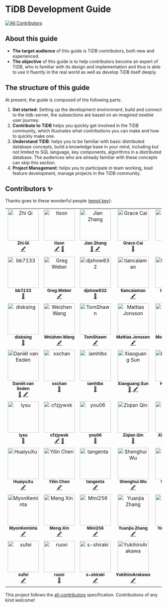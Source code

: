 # TiDB Development Guide

<!-- ALL-CONTRIBUTORS-BADGE:START - Do not remove or modify this section -->
[![All Contributors](https://img.shields.io/badge/all_contributors-39-orange.svg?style=flat-square)](#contributors-)
<!-- ALL-CONTRIBUTORS-BADGE:END -->

## About this guide

* **The target audience** of this guide is TiDB contributors, both new and experienced.
* **The objective** of this guide is to help contributors become an expert of TiDB, who is familiar with its design and implementation and thus is able to use it fluently in the real world as well as develop TiDB itself deeply.

## The structure of this guide

At present, the guide is composed of the following parts:

1. **Get started:** Setting up the development environment, build and connect to the tidb-server, the subsections are based on an imagined newbie user journey.
2. **Contribute to TiDB** helps you quickly get involved in the TiDB community, which illustrates what contributions you can make and how to quickly make one.
3. **Understand TiDB**: helps you to be familiar with basic distributed database concepts, build a knowledge base in your mind, including but not limited to SQL language, key components, algorithms in a distributed database. The audiences who are already familiar with these concepts can skip this section.
4. **Project Management**: helps you to participate in team working, lead feature development, manage projects in the TiDB community.

## Contributors ✨

Thanks goes to these wonderful people ([emoji key](https://allcontributors.org/docs/en/emoji-key)):

<!-- ALL-CONTRIBUTORS-LIST:START - Do not remove or modify this section -->
<!-- prettier-ignore-start -->
<!-- markdownlint-disable -->
<table>
  <tbody>
    <tr>
      <td align="center" valign="top" width="20%"><a href="https://github.com/LittleFall"><img src="https://avatars.githubusercontent.com/u/30543181?v=4?s=100" width="100px;" alt="Zhi Qi"/><br /><sub><b>Zhi Qi</b></sub></a><br /><a href="#content-LittleFall" title="Content">🖋</a></td>
      <td align="center" valign="top" width="20%"><a href="https://tisonkun.github.io/Miracle/"><img src="https://avatars.githubusercontent.com/u/18818196?v=4?s=100" width="100px;" alt="tison"/><br /><sub><b>tison</b></sub></a><br /><a href="#content-tisonkun" title="Content">🖋</a> <a href="https://github.com/pingcap/tidb-dev-guide/pulls?q=is%3Apr+reviewed-by%3Atisonkun" title="Reviewed Pull Requests">👀</a></td>
      <td align="center" valign="top" width="20%"><a href="http://zz-jason.github.io/"><img src="https://avatars.githubusercontent.com/u/5268763?v=4?s=100" width="100px;" alt="Jian Zhang"/><br /><sub><b>Jian Zhang</b></sub></a><br /><a href="https://github.com/pingcap/tidb-dev-guide/pulls?q=is%3Apr+reviewed-by%3Azz-jason" title="Reviewed Pull Requests">👀</a> <a href="#content-zz-jason" title="Content">🖋</a></td>
      <td align="center" valign="top" width="20%"><a href="https://github.com/qiancai"><img src="https://avatars.githubusercontent.com/u/79440533?v=4?s=100" width="100px;" alt="Grace Cai"/><br /><sub><b>Grace Cai</b></sub></a><br /><a href="https://github.com/pingcap/tidb-dev-guide/pulls?q=is%3Apr+reviewed-by%3Aqiancai" title="Reviewed Pull Requests">👀</a></td>
      <td align="center" valign="top" width="20%"><a href="https://ichn.xyz"><img src="https://avatars.githubusercontent.com/u/29735669?v=4?s=100" width="100px;" alt="虎"/><br /><sub><b>虎</b></sub></a><br /><a href="#content-ichn-hu" title="Content">🖋</a> <a href="https://github.com/pingcap/tidb-dev-guide/pulls?q=is%3Apr+reviewed-by%3Aichn-hu" title="Reviewed Pull Requests">👀</a></td>
    </tr>
    <tr>
      <td align="center" valign="top" width="20%"><a href="https://github.com/bb7133"><img src="https://avatars.githubusercontent.com/u/1174042?v=4?s=100" width="100px;" alt="bb7133"/><br /><sub><b>bb7133</b></sub></a><br /><a href="https://github.com/pingcap/tidb-dev-guide/pulls?q=is%3Apr+reviewed-by%3Abb7133" title="Reviewed Pull Requests">👀</a></td>
      <td align="center" valign="top" width="20%"><a href="https://www.linkedin.com/in/gregabramowitzweber"><img src="https://avatars.githubusercontent.com/u/1183?v=4?s=100" width="100px;" alt="Greg Weber"/><br /><sub><b>Greg Weber</b></sub></a><br /><a href="#content-gregwebs" title="Content">🖋</a></td>
      <td align="center" valign="top" width="20%"><a href="https://github.com/djshow832"><img src="https://avatars.githubusercontent.com/u/29590578?v=4?s=100" width="100px;" alt="djshow832"/><br /><sub><b>djshow832</b></sub></a><br /><a href="https://github.com/pingcap/tidb-dev-guide/pulls?q=is%3Apr+reviewed-by%3Adjshow832" title="Reviewed Pull Requests">👀</a></td>
      <td align="center" valign="top" width="20%"><a href="http://www.zenlife.tk"><img src="https://avatars.githubusercontent.com/u/1420062?v=4?s=100" width="100px;" alt="tiancaiamao"/><br /><sub><b>tiancaiamao</b></sub></a><br /><a href="#content-tiancaiamao" title="Content">🖋</a></td>
      <td align="center" valign="top" width="20%"><a href="https://github.com/tomdewan"><img src="https://avatars.githubusercontent.com/u/50153616?v=4?s=100" width="100px;" alt="tomdewan"/><br /><sub><b>tomdewan</b></sub></a><br /><a href="https://github.com/pingcap/tidb-dev-guide/pulls?q=is%3Apr+reviewed-by%3Atomdewan" title="Reviewed Pull Requests">👀</a></td>
    </tr>
    <tr>
      <td align="center" valign="top" width="20%"><a href="https://github.com/disksing"><img src="https://avatars.githubusercontent.com/u/12077877?v=4?s=100" width="100px;" alt="disksing"/><br /><sub><b>disksing</b></sub></a><br /><a href="https://github.com/pingcap/tidb-dev-guide/pulls?q=is%3Apr+reviewed-by%3Adisksing" title="Reviewed Pull Requests">👀</a></td>
      <td align="center" valign="top" width="20%"><a href="https://www.hawkingrei.com/blog/"><img src="https://avatars.githubusercontent.com/u/3427324?v=4?s=100" width="100px;" alt="Weizhen Wang"/><br /><sub><b>Weizhen Wang</b></sub></a><br /><a href="#content-hawkingrei" title="Content">🖋</a></td>
      <td align="center" valign="top" width="20%"><a href="https://github.com/TomShawn"><img src="https://avatars.githubusercontent.com/u/41534398?v=4?s=100" width="100px;" alt="TomShawn"/><br /><sub><b>TomShawn</b></sub></a><br /><a href="#content-TomShawn" title="Content">🖋</a></td>
      <td align="center" valign="top" width="20%"><a href="https://github.com/mjonss"><img src="https://avatars.githubusercontent.com/u/5520054?v=4?s=100" width="100px;" alt="Mattias Jonsson"/><br /><sub><b>Mattias Jonsson</b></sub></a><br /><a href="#content-mjonss" title="Content">🖋</a></td>
      <td align="center" valign="top" width="20%"><a href="http://www.tocker.ca/"><img src="https://avatars.githubusercontent.com/u/57982?v=4?s=100" width="100px;" alt="Morgan Tocker"/><br /><sub><b>Morgan Tocker</b></sub></a><br /><a href="#content-morgo" title="Content">🖋</a> <a href="https://github.com/pingcap/tidb-dev-guide/pulls?q=is%3Apr+reviewed-by%3Amorgo" title="Reviewed Pull Requests">👀</a></td>
    </tr>
    <tr>
      <td align="center" valign="top" width="20%"><a href="http://databaseblog.myname.nl"><img src="https://avatars.githubusercontent.com/u/1272980?v=4?s=100" width="100px;" alt="Daniël van Eeden"/><br /><sub><b>Daniël van Eeden</b></sub></a><br /><a href="https://github.com/pingcap/tidb-dev-guide/pulls?q=is%3Apr+reviewed-by%3Adveeden" title="Reviewed Pull Requests">👀</a> <a href="#content-dveeden" title="Content">🖋</a></td>
      <td align="center" valign="top" width="20%"><a href="https://xxchan.github.io"><img src="https://avatars.githubusercontent.com/u/37948597?v=4?s=100" width="100px;" alt="xxchan"/><br /><sub><b>xxchan</b></sub></a><br /><a href="https://github.com/pingcap/tidb-dev-guide/pulls?q=is%3Apr+reviewed-by%3Axxchan" title="Reviewed Pull Requests">👀</a></td>
      <td align="center" valign="top" width="20%"><a href="https://www.iamhlbx.xyz"><img src="https://avatars.githubusercontent.com/u/50866227?v=4?s=100" width="100px;" alt="iamhlbx"/><br /><sub><b>iamhlbx</b></sub></a><br /><a href="https://github.com/pingcap/tidb-dev-guide/pulls?q=is%3Apr+reviewed-by%3AHuGanghui" title="Reviewed Pull Requests">👀</a></td>
      <td align="center" valign="top" width="20%"><a href="https://github.com/sunxiaoguang"><img src="https://avatars.githubusercontent.com/u/3982329?v=4?s=100" width="100px;" alt="Xiaoguang Sun"/><br /><sub><b>Xiaoguang Sun</b></sub></a><br /><a href="https://github.com/pingcap/tidb-dev-guide/pulls?q=is%3Apr+reviewed-by%3Asunxiaoguang" title="Reviewed Pull Requests">👀</a> <a href="#content-sunxiaoguang" title="Content">🖋</a></td>
      <td align="center" valign="top" width="20%"><a href="https://github.com/eurekaka"><img src="https://avatars.githubusercontent.com/u/6261973?v=4?s=100" width="100px;" alt="Kenan Yao"/><br /><sub><b>Kenan Yao</b></sub></a><br /><a href="#content-eurekaka" title="Content">🖋</a></td>
    </tr>
    <tr>
      <td align="center" valign="top" width="20%"><a href="https://about.me/li.su"><img src="https://avatars.githubusercontent.com/u/528332?v=4?s=100" width="100px;" alt="lysu"/><br /><sub><b>lysu</b></sub></a><br /><a href="https://github.com/pingcap/tidb-dev-guide/pulls?q=is%3Apr+reviewed-by%3Alysu" title="Reviewed Pull Requests">👀</a></td>
      <td align="center" valign="top" width="20%"><a href="https://github.com/cfzjywxk"><img src="https://avatars.githubusercontent.com/u/3692139?v=4?s=100" width="100px;" alt="cfzjywxk"/><br /><sub><b>cfzjywxk</b></sub></a><br /><a href="#content-cfzjywxk" title="Content">🖋</a> <a href="https://github.com/pingcap/tidb-dev-guide/pulls?q=is%3Apr+reviewed-by%3Acfzjywxk" title="Reviewed Pull Requests">👀</a></td>
      <td align="center" valign="top" width="20%"><a href="https://blog.tongmu.me"><img src="https://avatars.githubusercontent.com/u/9587680?v=4?s=100" width="100px;" alt="you06"/><br /><sub><b>you06</b></sub></a><br /><a href="https://github.com/pingcap/tidb-dev-guide/pulls?q=is%3Apr+reviewed-by%3Ayou06" title="Reviewed Pull Requests">👀</a></td>
      <td align="center" valign="top" width="20%"><a href="https://github.com/ekexium"><img src="https://avatars.githubusercontent.com/u/31720476?v=4?s=100" width="100px;" alt="Ziqian Qin"/><br /><sub><b>Ziqian Qin</b></sub></a><br /><a href="https://github.com/pingcap/tidb-dev-guide/pulls?q=is%3Apr+reviewed-by%3Aekexium" title="Reviewed Pull Requests">👀</a></td>
      <td align="center" valign="top" width="20%"><a href="https://github.com/zhangyangyu"><img src="https://avatars.githubusercontent.com/u/3690895?v=4?s=100" width="100px;" alt="Xiang Zhang"/><br /><sub><b>Xiang Zhang</b></sub></a><br /><a href="#content-zhangyangyu" title="Content">🖋</a></td>
    </tr>
    <tr>
      <td align="center" valign="top" width="20%"><a href="https://github.com/XuHuaiyu"><img src="https://avatars.githubusercontent.com/u/9039012?v=4?s=100" width="100px;" alt="HuaiyuXu"/><br /><sub><b>HuaiyuXu</b></sub></a><br /><a href="#content-XuHuaiyu" title="Content">🖋</a></td>
      <td align="center" valign="top" width="20%"><a href="https://sticnarf.me"><img src="https://avatars.githubusercontent.com/u/17217495?v=4?s=100" width="100px;" alt="Yilin Chen"/><br /><sub><b>Yilin Chen</b></sub></a><br /><a href="#content-sticnarf" title="Content">🖋</a></td>
      <td align="center" valign="top" width="20%"><a href="https://github.com/tangenta"><img src="https://avatars.githubusercontent.com/u/24713065?v=4?s=100" width="100px;" alt="tangenta"/><br /><sub><b>tangenta</b></sub></a><br /><a href="#content-tangenta" title="Content">🖋</a></td>
      <td align="center" valign="top" width="20%"><a href="https://github.com/wshwsh12"><img src="https://avatars.githubusercontent.com/u/14054293?v=4?s=100" width="100px;" alt="Shenghui Wu"/><br /><sub><b>Shenghui Wu</b></sub></a><br /><a href="#content-wshwsh12" title="Content">🖋</a></td>
      <td align="center" valign="top" width="20%"><a href="https://github.com/winoros"><img src="https://avatars.githubusercontent.com/u/7846227?v=4?s=100" width="100px;" alt="Yiding Cui"/><br /><sub><b>Yiding Cui</b></sub></a><br /><a href="#content-winoros" title="Content">🖋</a></td>
    </tr>
    <tr>
      <td align="center" valign="top" width="20%"><a href="https://github.com/MyonKeminta"><img src="https://avatars.githubusercontent.com/u/9948422?v=4?s=100" width="100px;" alt="MyonKeminta"/><br /><sub><b>MyonKeminta</b></sub></a><br /><a href="#content-MyonKeminta" title="Content">🖋</a></td>
      <td align="center" valign="top" width="20%"><a href="https://github.com/mengxin9014"><img src="https://avatars.githubusercontent.com/u/22741979?v=4?s=100" width="100px;" alt="Meng Xin"/><br /><sub><b>Meng Xin</b></sub></a><br /><a href="#content-mengxin9014" title="Content">🖋</a></td>
      <td align="center" valign="top" width="20%"><a href="https://github.com/Mini256"><img src="https://avatars.githubusercontent.com/u/5086433?v=4?s=100" width="100px;" alt="Mini256"/><br /><sub><b>Mini256</b></sub></a><br /><a href="#content-Mini256" title="Content">🖋</a></td>
      <td align="center" valign="top" width="20%"><a href="https://github.com/qw4990"><img src="https://avatars.githubusercontent.com/u/7499936?v=4?s=100" width="100px;" alt="Yuanjia Zhang"/><br /><sub><b>Yuanjia Zhang</b></sub></a><br /><a href="#content-qw4990" title="Content">🖋</a></td>
      <td align="center" valign="top" width="20%"><a href="https://github.com/yahonda"><img src="https://avatars.githubusercontent.com/u/73684?v=4?s=100" width="100px;" alt="Yasuo Honda"/><br /><sub><b>Yasuo Honda</b></sub></a><br /><a href="#content-yahonda" title="Content">🖋</a></td>
    </tr>
    <tr>
      <td align="center" valign="top" width="20%"><a href="https://github.com/windtalker"><img src="https://avatars.githubusercontent.com/u/1916264?v=4?s=100" width="100px;" alt="xufei"/><br /><sub><b>xufei</b></sub></a><br /><a href="#content-windtalker" title="Content">🖋</a></td>
      <td align="center" valign="top" width="20%"><a href="https://github.com/zanmato1984"><img src="https://avatars.githubusercontent.com/u/1061004?v=4?s=100" width="100px;" alt="ruoxi"/><br /><sub><b>ruoxi</b></sub></a><br /><a href="https://github.com/pingcap/tidb-dev-guide/pulls?q=is%3Apr+reviewed-by%3Azanmato1984" title="Reviewed Pull Requests">👀</a></td>
      <td align="center" valign="top" width="20%"><a href="https://www.highpon.com/"><img src="https://avatars.githubusercontent.com/u/54130718?v=4?s=100" width="100px;" alt="s-shiraki"/><br /><sub><b>s-shiraki</b></sub></a><br /><a href="#content-highpon" title="Content">🖋</a></td>
      <td align="center" valign="top" width="20%"><a href="https://github.com/YukihiroArakawa"><img src="https://avatars.githubusercontent.com/u/54029373?v=4?s=100" width="100px;" alt="YukihiroArakawa"/><br /><sub><b>YukihiroArakawa</b></sub></a><br /><a href="#content-YukihiroArakawa" title="Content">🖋</a></td>
    </tr>
  </tbody>
</table>

<!-- markdownlint-restore -->
<!-- prettier-ignore-end -->

<!-- ALL-CONTRIBUTORS-LIST:END -->

This project follows the [all-contributors](https://github.com/all-contributors/all-contributors) specification. Contributions of any kind welcome!
